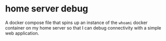 # home server debug
A docker compose file that spins up an instance of the `whoami` docker container on my home server so that I can debug connectivity with a simple web application.